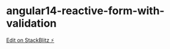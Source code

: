 # angular14-reactive-form-with-validation

[Edit on StackBlitz ⚡️](https://stackblitz.com/edit/angular-ivy-sngy2k)